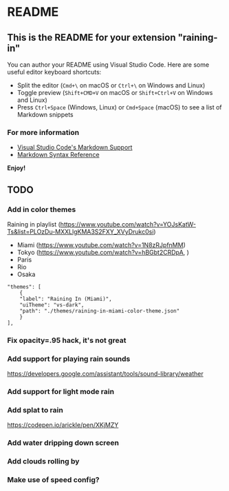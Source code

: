 # README
## This is the README for your extension "raining-in"
You can author your README using Visual Studio Code.  Here are some useful editor keyboard shortcuts:

* Split the editor (`Cmd+\` on macOS or `Ctrl+\` on Windows and Linux)
* Toggle preview (`Shift+CMD+V` on macOS or `Shift+Ctrl+V` on Windows and Linux)
* Press `Ctrl+Space` (Windows, Linux) or `Cmd+Space` (macOS) to see a list of Markdown snippets

### For more information
* [Visual Studio Code's Markdown Support](http://code.visualstudio.com/docs/languages/markdown)
* [Markdown Syntax Reference](https://help.github.com/articles/markdown-basics/)

**Enjoy!**

## TODO

### Add in color themes
Raining in playlist (https://www.youtube.com/watch?v=YOJsKatW-Ts&list=PLOzDu-MXXLlgKMA3S2FXY_XVyDrukc0si)

- Miami (https://www.youtube.com/watch?v=1N8zRJpfnMM)
- Tokyo (https://www.youtube.com/watch?v=hBGbt2CRDpA, )
- Paris
- Rio
- Osaka

```
"themes": [
    {
    "label": "Raining In (Miami)",
    "uiTheme": "vs-dark",
    "path": "./themes/raining-in-miami-color-theme.json"
    }
],
```

### Fix opacity=.95 hack, it's not great

### Add support for playing rain sounds

https://developers.google.com/assistant/tools/sound-library/weather

### Add support for light mode rain

### Add splat to rain

https://codepen.io/arickle/pen/XKjMZY

### Add water dripping down screen

### Add clouds rolling by

### Make use of speed config?
